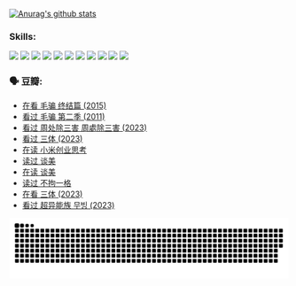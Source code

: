 
[![Anurag's github stats](https://github-readme-stats.vercel.app/api?username=w940853815)](https://github.com/anuraghazra/github-readme-stats)

### Skills:

<code><img height="32" src="https://cdn.jsdelivr.net/npm/simple-icons@v5/icons/python.svg"></code>
<code><img height="32" src="https://cdn.jsdelivr.net/npm/simple-icons@v5/icons/javascript.svg"></code>
<code><img height="32" src="https://cdn.jsdelivr.net/npm/simple-icons@v5/icons/django.svg"></code>
<code><img height="32" src="https://cdn.jsdelivr.net/npm/simple-icons@v5/icons/flask.svg"></code>
<code><img height="32" src="https://cdn.jsdelivr.net/npm/simple-icons@v5/icons/vuetify.svg"></code>
<code><img height="32" src="https://cdn.jsdelivr.net/npm/simple-icons@v5/icons/git.svg"></code>
<code><img height="32" src="https://cdn.jsdelivr.net/npm/simple-icons@v5/icons/docker.svg"></code>
<code><img height="32" src="https://cdn.jsdelivr.net/npm/simple-icons@v5/icons/postgresql.svg"></code>
<code><img height="32" src="https://cdn.jsdelivr.net/npm/simple-icons@v5/icons/elasticsearch.svg"></code>
<code><img height="32" src="https://cdn.jsdelivr.net/npm/simple-icons@v5/icons/macos.svg"></code>
<code><img height="32" src="https://cdn.jsdelivr.net/npm/simple-icons@v5/icons/linux.svg"></code>

### 🗣 豆瓣:

<!-- DOUBAN-ACTIVITIES:START -->
- [在看 毛骗 终结篇‎ (2015)](https://www.douban.com/people/136069238/status/4581971924/?_i=13672918)
- [看过 毛骗 第二季‎ (2011)](https://www.douban.com/people/136069238/status/4581971810/?_i=13672918)
- [看过 周处除三害 周處除三害‎ (2023)](https://www.douban.com/people/136069238/status/4575646701/?_i=13672918)
- [看过 三体‎ (2023)](https://www.douban.com/people/136069238/status/4574263039/?_i=13672918)
- [在读 小米创业思考](https://www.douban.com/people/136069238/status/4572047905/?_i=13672918)
- [读过 谈美](https://www.douban.com/people/136069238/status/4572047629/?_i=13672918)
- [在读 谈美](https://www.douban.com/people/136069238/status/4560861771/?_i=13672918)
- [读过 不拘一格](https://www.douban.com/people/136069238/status/4560861445/?_i=13672918)
- [在看 三体‎ (2023)](https://www.douban.com/people/136069238/status/4558185093/?_i=13672918)
- [看过 超异能族 무빙‎ (2023)](https://www.douban.com/people/136069238/status/4556824186/?_i=13672918)
<!-- DOUBAN-ACTIVITIES:END -->


![Snake animation](https://raw.githubusercontent.com/w940853815/w940853815/output/github-contribution-grid-snake.svg)

<!--
**w940853815/w940853815** is a ✨ _special_ ✨ repository because its `README.md` (this file) appears on your GitHub profile.

Here are some ideas to get you started:

- 🔭 I’m currently working on ...
- 🌱 I’m currently learning ...
- 👯 I’m looking to collaborate on ...
- 🤔 I’m looking for help with ...
- 💬 Ask me about ...
- 📫 How to reach me: ...
- 😄 Pronouns: ...
- ⚡ Fun fact: ...
-->
